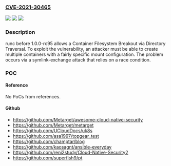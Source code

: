 ### [CVE-2021-30465](https://cve.mitre.org/cgi-bin/cvename.cgi?name=CVE-2021-30465)
![](https://img.shields.io/static/v1?label=Product&message=n%2Fa&color=blue)
![](https://img.shields.io/static/v1?label=Version&message=n%2Fa&color=blue)
![](https://img.shields.io/static/v1?label=Vulnerability&message=n%2Fa&color=brighgreen)

### Description

runc before 1.0.0-rc95 allows a Container Filesystem Breakout via Directory Traversal. To exploit the vulnerability, an attacker must be able to create multiple containers with a fairly specific mount configuration. The problem occurs via a symlink-exchange attack that relies on a race condition.

### POC

#### Reference
No PoCs from references.

#### Github
- https://github.com/Metarget/awesome-cloud-native-security
- https://github.com/Metarget/metarget
- https://github.com/UCloudDocs/uk8s
- https://github.com/asa1997/topgear_test
- https://github.com/champtar/blog
- https://github.com/kaosagnt/ansible-everyday
- https://github.com/reni2study/Cloud-Native-Security2
- https://github.com/superfish9/pt

